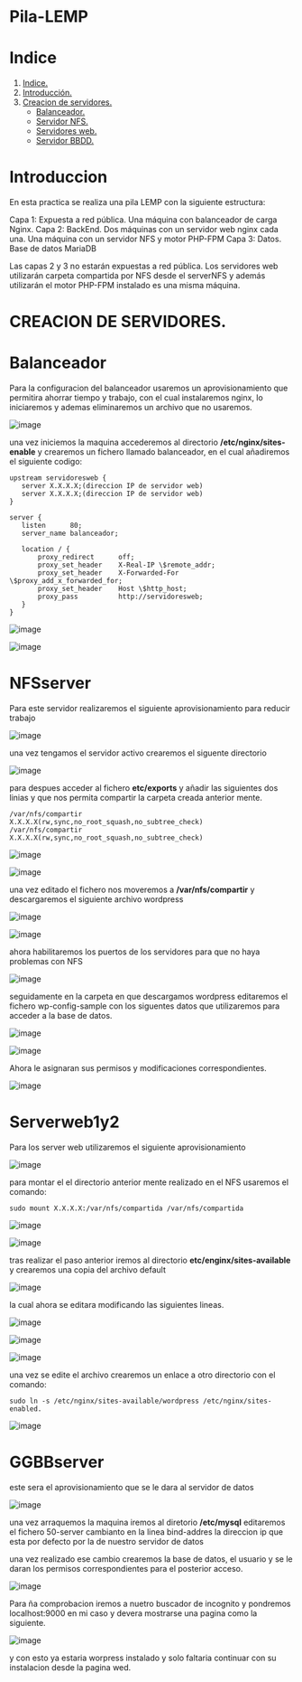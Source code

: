 # Pila-LEMP

# Indice

1. [Indice.](#Indice)
2. [Introducción.](#introducción)
3. [Creacion de servidores.](CREACION_DE_SERVIDORES) 
    * [Balanceador.](#Balanceador)
    * [Servidor NFS.](#NFSserver)
    * [Servidores web.](#Serverweb1y2)
    * [Servidor BBDD.](#GGBBserver)



# Introduccion
En esta practica se realiza una pila LEMP con la siguiente estructura:

Capa 1: Expuesta a red pública. Una máquina con balanceador de carga Nginx.
Capa 2: BackEnd. 
    Dos máquinas con un servidor web nginx cada una.
    Una máquina con un servidor NFS y motor PHP-FPM
Capa 3: Datos. Base de datos MariaDB

Las capas 2 y 3 no estarán expuestas a red pública. Los servidores web utilizarán carpeta compartida por NFS desde el serverNFS y además utilizarán el motor PHP-FPM instalado es una misma máquina.

# CREACION DE SERVIDORES.

# Balanceador

Para la configuracion del balanceador usaremos un aprovisionamiento que permitira ahorrar tiempo y trabajo, con el cual instalaremos nginx, lo iniciaremos y ademas eliminaremos un archivo que no usaremos.

![image](https://github.com/vchamizoc01/Pila-LEMP/assets/73099273/21e4b353-ee85-45dc-b099-d725e3e08f36)

una vez iniciemos la maquina accederemos al directorio **/etc/nginx/sites-enable**
y crearemos un fichero llamado balanceador, en el cual añadiremos el siguiente codigo:
 ```
upstream servidoresweb {
    server X.X.X.X;(direccion IP de servidor web)
    server X.X.X.X;(direccion IP de servidor web)
}
	
server {
    listen      80;
    server_name balanceador;

    location / {
	    proxy_redirect      off;
	    proxy_set_header    X-Real-IP \$remote_addr;
	    proxy_set_header    X-Forwarded-For \$proxy_add_x_forwarded_for;
        proxy_set_header    Host \$http_host;
        proxy_pass          http://servidoresweb;
	}
}
 ```



 ![image](https://github.com/vchamizoc01/Pila-LEMP/assets/73099273/aeef5f16-752f-4374-ab20-a8aaad649c2d)

![image](https://github.com/vchamizoc01/Pila-LEMP/assets/73099273/60783a9a-d5b0-40cc-a84c-8cb1e0a6a096)

# NFSserver
Para este servidor realizaremos el siguiente aprovisionamiento para reducir trabajo

![image](https://github.com/vchamizoc01/Pila-LEMP/assets/73099273/1cf0e0ef-7b1a-4db5-8e09-f11e8b61a6f8)

una vez tengamos el servidor activo crearemos el siguente directorio

![image](https://github.com/vchamizoc01/Pila-LEMP/assets/73099273/1e694aba-bfbc-45a0-a136-35a582db403e)

para despues acceder al fichero **etc/exports** y añadir las siguientes dos linias y que nos permita compartir la carpeta creada anterior mente.
```
/var/nfs/compartir     X.X.X.X(rw,sync,no_root_squash,no_subtree_check)
/var/nfs/compartir     X.X.X.X(rw,sync,no_root_squash,no_subtree_check)
```

![image](https://github.com/vchamizoc01/Pila-LEMP/assets/73099273/ca810b77-a0de-4bdd-acc7-160a9d2d8ffe)

![image](https://github.com/vchamizoc01/Pila-LEMP/assets/73099273/661465d3-7243-477f-915b-ef4ce438b058)

una vez editado el fichero nos moveremos a **/var/nfs/compartir** y descargaremos el siguiente archivo wordpress

![image](https://github.com/vchamizoc01/Pila-LEMP/assets/73099273/cae03f31-db06-42b4-8429-d8c9bcdf25fb)

![image](https://github.com/vchamizoc01/Pila-LEMP/assets/73099273/899e103b-ad73-4cbe-bc55-44de82686296)

ahora habilitaremos los puertos de los servidores para que no haya problemas con NFS

![image](https://github.com/vchamizoc01/Pila-LEMP/assets/73099273/1f49b9ca-16f1-4b7f-a9ba-30726aba92a0)

seguidamente en la carpeta en que descargamos wordpress editaremos el fichero wp-config-sample con los siguentes datos que utilizaremos para acceder a la base de datos.

![image](https://github.com/vchamizoc01/Pila-LEMP/assets/73099273/3acb4b39-d3c0-4ee3-beca-c2c1e95a93c8)

![image](https://github.com/vchamizoc01/Pila-LEMP/assets/73099273/3506fdf9-e803-4e4d-ac19-89d4e31f0331)

 Ahora le asignaran sus permisos y modificaciones correspondientes.

![image](https://github.com/vchamizoc01/Pila-LEMP/assets/73099273/5714b586-9492-4882-9906-aecd8884717c)

# Serverweb1y2

Para los server web utilizaremos el siguiente aprovisionamiento

![image](https://github.com/vchamizoc01/Pila-LEMP/assets/73099273/38a5c8ce-9bcb-4e31-a03d-71ac8ffe51a5)

para montar el el directorio anterior mente realizado en el NFS usaremos el comando:
```
sudo mount X.X.X.X:/var/nfs/compartida /var/nfs/compartida
```

![image](https://github.com/vchamizoc01/Pila-LEMP/assets/73099273/6ab6c670-11e2-4b78-9f62-2f4c1aa144d6)

![image](https://github.com/vchamizoc01/Pila-LEMP/assets/73099273/09d3842d-643b-4fac-a828-79db78b1bebe)

tras realizar el paso anterior iremos al directorio **etc/enginx/sites-available** y crearemos una copia del archivo default

![image](https://github.com/vchamizoc01/Pila-LEMP/assets/73099273/53cd97d1-90c5-4fa5-9483-39da614b8e94)

la cual ahora se editara modificando las siguientes lineas.

![image](https://github.com/vchamizoc01/Pila-LEMP/assets/73099273/0086b1c5-b3aa-443b-8df7-89a24ad4233e)

![image](https://github.com/vchamizoc01/Pila-LEMP/assets/73099273/71556a29-a794-475c-b605-f5e4a8bdd20e)

![image](https://github.com/vchamizoc01/Pila-LEMP/assets/73099273/5cc4b2cc-bd50-4829-8974-e4f8cf54b7dc)

una vez se edite el archivo crearemos un enlace a otro directorio con el comando:
```
sudo ln -s /etc/nginx/sites-available/wordpress /etc/nginx/sites-enabled.
```

![image](https://github.com/vchamizoc01/Pila-LEMP/assets/73099273/9819f352-0d93-4374-9a24-58b97f8640b4)



# GGBBserver

este sera el aprovisionamiento que se le dara al servidor de datos

![image](https://github.com/vchamizoc01/Pila-LEMP/assets/73099273/483e447f-dfcd-496b-b4ac-61d0fcf3f851)

una vez arraquemos la maquina iremos al diretorio **/etc/mysql** editaremos el fichero 50-server cambianto en la linea bind-addres la direccion ip que esta por defecto por la de nuestro servidor de datos

una vez realizado ese cambio crearemos la base de datos, el usuario y se le daran los permisos correspondientes para el posterior acceso.

![image](https://github.com/vchamizoc01/Pila-LEMP/assets/73099273/021cb5cd-7a1d-4ffd-9c6c-1552bd353881)



Para ña comprobacion iremos a nuetro buscador de incognito y pondremos localhost:9000 en mi caso y devera mostrarse una pagina como la siguiente.

![image](https://github.com/vchamizoc01/Pila-LEMP/assets/73099273/330bffc6-08ca-470c-ad80-0b15bbd78e72)

y con esto ya estaria worpress instalado y solo faltaria continuar con su instalacion desde la pagina wed.

